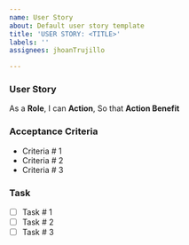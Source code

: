 ```yaml
---
name: User Story
about: Default user story template
title: 'USER STORY: <TITLE>'
labels: ''
assignees: jhoanTrujillo

---
```


### User Story

As a **Role**,
I can **Action**,
So that **Action Benefit**

### Acceptance Criteria

- Criteria # 1
- Criteria # 2
- Criteria # 3

### Task 

- [ ] Task # 1
- [ ] Task # 2
- [ ] Task # 3
